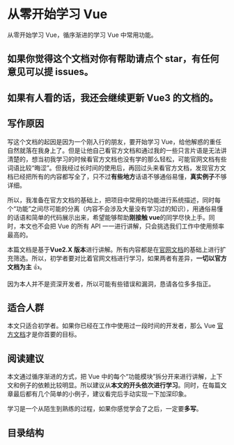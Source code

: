 # 从零开始学习 Vue

从零开始学习 Vue，循序渐进的学习 Vue 中常用功能。

## 如果你觉得这个文档对你有帮助请点个 star，有任何意见可以提 issues。
## 如果有人看的话，我还会继续更新 Vue3 的文档的。


## 写作原因

写这个文档的起因是因为一个刚入行的朋友，要开始学习 Vue，给他解惑的重任自然就落在我身上了。但是让他自己看官方文档和通过我的一些只言片语是无法讲清楚的，想当初我学习的时候看官方文档也没有学的那么轻松，可能官网文档有些词语比较“晦涩”。但我经过长时间的使用后，再回过头来看官方文档，发现官方文档已经把所有的内容都写全了，只不过**有些地方**话语不够通俗易懂，**真实例子**不够详细。

所以，我准备在官方文档的基础上，把项目中常用的功能进行系统描述，同时每个“功能”之间尽可能的分离（内容不会涉及大量没有学习过的知识），用通俗易懂的话语和简单的代码展示出来，希望能够帮助**刚接触 vue**的同学尽快上手。同时，本文也不会把 Vue 的所有 API 一一进行讲解，只会挑选我们工作中使用频率最高的。

本篇文档是基于**Vue2.X 版本**进行讲解。所有内容都是在[官网文档](https://cn.vuejs.org/v2/guide/)的基础上进行扩充筛选。所以，初学者要对比着官网文档进行学习，如果两者有差异，**一切以官方文档为主** :thumbsup:。

因为本人并不是资深开发者，所以可能有些错误和漏洞，恳请各位多多指正。

## 适合人群

本文只适合初学者。如果你已经在工作中使用过一段时间的开发者，那么 Vue [官方文档](https://cn.vuejs.org/)才是你首要的目标。

## 阅读建议

本文通过循序渐进的方式，把 Vue 中的每个“功能模块”拆分开来进行讲解，上下文和例子的依赖比较明显。所以建议从**本文的开头依次进行学习**。同时，在每篇文章最后都有几个简单的小例子，建议看完后手动实现一下加深印象。

学习是一个从陌生到熟练的过程，如果你感觉学会了之后，一定要**多写**。

## 目录结构
